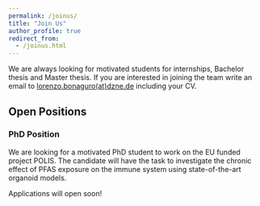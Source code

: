 ```yaml
---
permalink: /joinus/
title: "Join Us"
author_profile: true
redirect_from: 
  - /joinus.html
---
```


We are always looking for motivated students for internships, Bachelor thesis and Master thesis. If you are interested in joining the team write an email to <ins>lorenzo.bonaguro(at)dzne.de</ins> including your CV.

## Open Positions

### PhD Position
We are looking for a motivated PhD student to work on the EU funded project POLIS. The candidate will have the task to investigate the chronic effect of PFAS exposure on the immune system using state-of-the-art organoid models.

Applications will open soon!